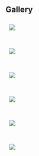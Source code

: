 <h2>Gallery</h2>

<style>
    #content {
        height:auto;
        width:100%;
    }
    column-width:auto;
    div {
        display: flex;
        justify-content: center;
        align-items: center;
        flex-wrap: wrap;
    }
    div img{
        /* width: 400px;
        height: 300px; */
        /* border: 2px solid brown;
        border-radius:13px;
        box-shadow: 4px 7px 7px 0px blue;  */
        cursor: pointer;
        margin: 10px;
        transition: 400ms;
    }
    div img:hover {
        /* filter: grayscale(1); */
        transform: scale(1.03);
    }
    .text { 
    position: relative; 
    top: 50%; 
    left: 50%; 
    transform: translate(-50%, -50%); 
    color: black; 
    font-size: 24px; 
    text-align: center; 
    visibility: hidden; 
  } 
 
  /* Show the text on hover */ 
  img:hover + .text { 
    visibility: visible; 
  } 
</style>
<div class="container-fluid">
<div class="row">
 <div class="column">
            <img src="assets/images/2002sc430.png">
            <div class="text">2002 Lexus SC430</div> 
            <img src="assets/images/2005tacoma.png">
            <div class="text">2005 Toyota Tacoma</div> 

 </div>
<div class="column">
            <img src="assets/images/2007silverado.png">
            <div class="text">2007 Chevrolet Silverado</div> 
            <img src="assets/images/2008sienna.png">
            <div class="text">2008 Toyota Sienna</div> 
</div>
<div class="column">
            <img src="assets/images/2007silverado.png">
            <div class="text">2007 Chevrolet Silverado</div> 
            <img src="assets/images/2008sienna.png">
            <div class="text">2008 Toyota Sienna</div> 

</div>
</div>
</div>











